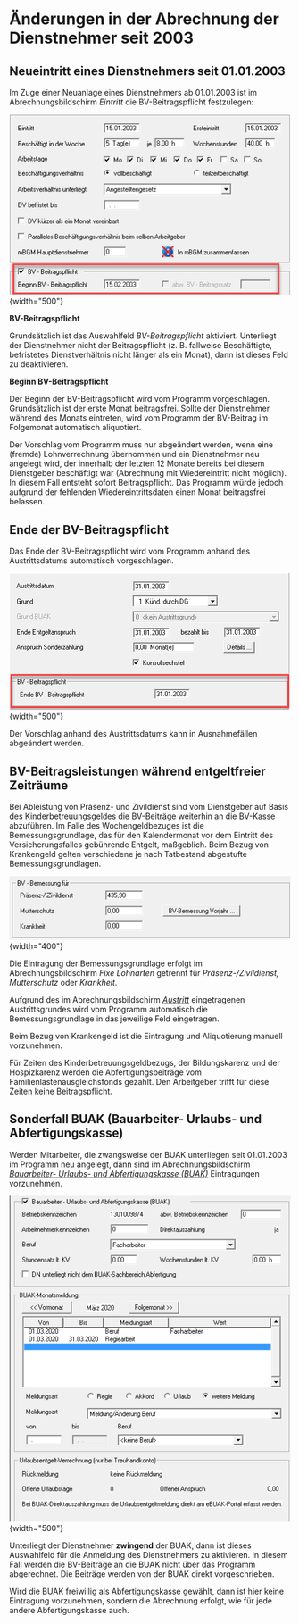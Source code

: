 # Änderungen in der Abrechnung der Dienstnehmer seit 2003

## Neueintritt eines Dienstnehmers seit 01.01.2003

Im Zuge einer Neuanlage eines Dienstnehmers ab 01.01.2003 ist im Abrechnungsbildschirm *Eintritt* die BV-Beitragspflicht festzulegen:

![Image](<img/image301.png>){width="500"}

**BV-Beitragspflicht**

Grundsätzlich ist das Auswahlfeld *BV-Beitragspflicht* aktiviert. Unterliegt der Dienstnehmer nicht der Beitragspflicht (z. B. fallweise Beschäftigte, befristetes Dienstverhältnis nicht länger als ein Monat), dann ist dieses Feld zu deaktivieren.

**Beginn BV-Beitragspflicht**

Der Beginn der BV-Beitragspflicht wird vom Programm vorgeschlagen. Grundsätzlich ist der erste Monat beitragsfrei. Sollte der Dienstnehmer während des Monats eintreten, wird vom Programm der BV-Beitrag im Folgemonat automatisch aliquotiert.

Der Vorschlag vom Programm muss nur abgeändert werden, wenn eine (fremde) Lohnverrechnung übernommen und ein Dienstnehmer neu angelegt wird, der innerhalb der letzten 12 Monate bereits bei diesem Dienstgeber beschäftigt war (Abrechnung mit Wiedereintritt nicht möglich). In diesem Fall entsteht sofort Beitragspflicht. Das Programm würde jedoch aufgrund der fehlenden Wiedereintrittsdaten einen Monat beitragsfrei belassen.

## Ende der BV-Beitragspflicht

Das Ende der BV-Beitragspflicht wird vom Programm anhand des Austrittsdatums automatisch vorgeschlagen.

![Image](<img/image302.png>){width="500"}

Der Vorschlag anhand des Austrittsdatums kann in Ausnahmefällen abgeändert werden.

## BV-Beitragsleistungen während entgeltfreier Zeiträume

Bei Ableistung von Präsenz- und Zivildienst sind vom Dienstgeber auf Basis des Kinderbetreuungsgeldes die BV-Beiträge weiterhin an die BV-Kasse abzuführen. Im Falle des Wochengeldbezuges ist die Bemessungsgrundlage, das für den Kalendermonat vor dem Eintritt des Versicherungsfalles gebührende Entgelt, maßgeblich. Beim Bezug von Krankengeld gelten verschiedene je nach Tatbestand abgestufte Bemessungsgrundlagen.

![Image](<img/image303.png>){width="400"}

Die Eintragung der Bemessungsgrundlage erfolgt im Abrechnungsbildschirm *Fixe Lohnarten* getrennt für *Präsenz-/Zivildienst, Mutterschutz* oder *Krankheit*.

Aufgrund des im Abrechnungsbildschirm [*Austritt*](../Abrechnungsbildschirme/Austritt.md) eingetragenen Austrittsgrundes wird vom Programm automatisch die Bemessungsgrundlage in das jeweilige Feld eingetragen.

Beim Bezug von Krankengeld ist die Eintragung und Aliquotierung manuell vorzunehmen.

Für Zeiten des Kinderbetreuungsgeldbezugs, der Bildungskarenz und der Hospizkarenz werden die Abfertigungsbeiträge vom Familienlastenausgleichsfonds gezahlt. Den Arbeit­geber trifft für diese Zeiten keine Beitragspflicht.

## Sonderfall BUAK (Bauarbeiter- Urlaubs- und Abfertigungskasse)

Werden Mitarbeiter, die zwangsweise der BUAK unterliegen seit 01.01.2003 im Programm neu angelegt, dann sind im Abrechnungsbildschirm [*Bauarbeiter- Urlaubs- und Abfertigungskasse (BUAK)*](../Abrechnungsbildschirme/Bauarbeiter_Urlaubs_und_Abfertigungskasse.md) Eintragungen vorzunehmen.

![Image](<img/image304.png>){width="500"}

Unterliegt der Dienstnehmer **zwingend** der BUAK, dann ist dieses Auswahlfeld für die Anmeldung des Dienstnehmers zu aktivieren. In diesem Fall werden die BV-Beiträge an die BUAK nicht über das Programm abgerechnet. Die Beiträge werden von der BUAK direkt vorgeschrieben.

Wird die BUAK freiwillig als Abfertigungskasse gewählt, dann ist hier keine Eintragung vorzunehmen, sondern die Abrechnung erfolgt, wie für jede andere Abfertigungskasse auch.